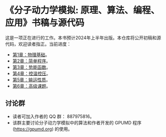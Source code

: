 # 《分子动力学模拟: 原理、算法、编程、应用》书稿与源代码

这是一项正在进行的工作。本书预计2024年上半年出版。本仓库将公开初稿和源代码，欢迎读者指正。当前进度：
- [第1章：物理基础](chapter-01-physics-foundations/readme.md)。
- [第2章：简单程序](chapter-02-simple-md/readme.md)。
- [第3章：势能函数](chapter-03-potentials/readme.md)。
- [第4章：控温控压](chapter-04-ensembles/readme.md)。
- [第5章：输运性质](chapter-05-transport/README.md)。
- [第6章：高级课题](chapter-06-advanced/readme.md)。

## 讨论群
* 读者可加入作者的 QQ 群： 887975816。
* 该群主要讨论分子动力学模拟中的算法和作者开发的 GPUMD 程序 (https://gpumd.org) 的使用。


